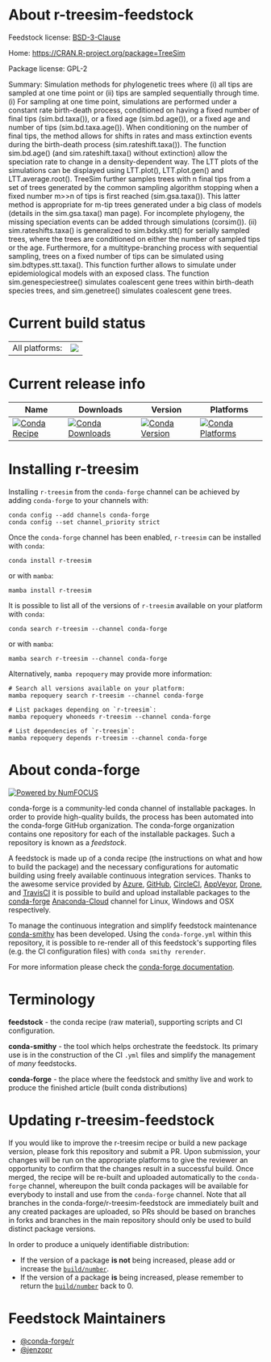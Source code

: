 About r-treesim-feedstock
=========================

Feedstock license: [BSD-3-Clause](https://github.com/conda-forge/r-treesim-feedstock/blob/main/LICENSE.txt)

Home: https://CRAN.R-project.org/package=TreeSim

Package license: GPL-2

Summary: Simulation methods for phylogenetic trees where (i) all tips are sampled at one time point or (ii) tips are sampled sequentially through time. (i) For sampling at one time point, simulations are performed under a constant rate birth-death process, conditioned on having a fixed number of final tips (sim.bd.taxa()), or a fixed age (sim.bd.age()), or a fixed age and number of tips (sim.bd.taxa.age()). When conditioning on the number of final tips, the method allows for shifts in rates and mass extinction events during the birth-death process (sim.rateshift.taxa()). The function sim.bd.age() (and sim.rateshift.taxa() without extinction) allow the speciation rate to change in a density-dependent way. The LTT plots of the simulations can be displayed using LTT.plot(), LTT.plot.gen() and LTT.average.root(). TreeSim further samples trees with n final tips from a set of trees generated by the common sampling algorithm stopping when a fixed number m>>n of tips is first reached (sim.gsa.taxa()). This latter method is appropriate for m-tip trees generated under a big class of models (details in the sim.gsa.taxa() man page). For incomplete phylogeny, the missing speciation events can be added through simulations (corsim()). (ii) sim.rateshifts.taxa() is generalized to sim.bdsky.stt() for serially sampled trees, where the trees are conditioned on either the number of sampled tips or the age. Furthermore, for a multitype-branching process with sequential sampling, trees on a fixed number of tips can be simulated using sim.bdtypes.stt.taxa(). This function further allows to simulate under epidemiological models with an exposed class. The function sim.genespeciestree() simulates coalescent gene trees within birth-death species trees, and sim.genetree() simulates coalescent gene trees.

Current build status
====================


<table><tr><td>All platforms:</td>
    <td>
      <a href="https://dev.azure.com/conda-forge/feedstock-builds/_build/latest?definitionId=7997&branchName=main">
        <img src="https://dev.azure.com/conda-forge/feedstock-builds/_apis/build/status/r-treesim-feedstock?branchName=main">
      </a>
    </td>
  </tr>
</table>

Current release info
====================

| Name | Downloads | Version | Platforms |
| --- | --- | --- | --- |
| [![Conda Recipe](https://img.shields.io/badge/recipe-r--treesim-green.svg)](https://anaconda.org/conda-forge/r-treesim) | [![Conda Downloads](https://img.shields.io/conda/dn/conda-forge/r-treesim.svg)](https://anaconda.org/conda-forge/r-treesim) | [![Conda Version](https://img.shields.io/conda/vn/conda-forge/r-treesim.svg)](https://anaconda.org/conda-forge/r-treesim) | [![Conda Platforms](https://img.shields.io/conda/pn/conda-forge/r-treesim.svg)](https://anaconda.org/conda-forge/r-treesim) |

Installing r-treesim
====================

Installing `r-treesim` from the `conda-forge` channel can be achieved by adding `conda-forge` to your channels with:

```
conda config --add channels conda-forge
conda config --set channel_priority strict
```

Once the `conda-forge` channel has been enabled, `r-treesim` can be installed with `conda`:

```
conda install r-treesim
```

or with `mamba`:

```
mamba install r-treesim
```

It is possible to list all of the versions of `r-treesim` available on your platform with `conda`:

```
conda search r-treesim --channel conda-forge
```

or with `mamba`:

```
mamba search r-treesim --channel conda-forge
```

Alternatively, `mamba repoquery` may provide more information:

```
# Search all versions available on your platform:
mamba repoquery search r-treesim --channel conda-forge

# List packages depending on `r-treesim`:
mamba repoquery whoneeds r-treesim --channel conda-forge

# List dependencies of `r-treesim`:
mamba repoquery depends r-treesim --channel conda-forge
```


About conda-forge
=================

[![Powered by
NumFOCUS](https://img.shields.io/badge/powered%20by-NumFOCUS-orange.svg?style=flat&colorA=E1523D&colorB=007D8A)](https://numfocus.org)

conda-forge is a community-led conda channel of installable packages.
In order to provide high-quality builds, the process has been automated into the
conda-forge GitHub organization. The conda-forge organization contains one repository
for each of the installable packages. Such a repository is known as a *feedstock*.

A feedstock is made up of a conda recipe (the instructions on what and how to build
the package) and the necessary configurations for automatic building using freely
available continuous integration services. Thanks to the awesome service provided by
[Azure](https://azure.microsoft.com/en-us/services/devops/), [GitHub](https://github.com/),
[CircleCI](https://circleci.com/), [AppVeyor](https://www.appveyor.com/),
[Drone](https://cloud.drone.io/welcome), and [TravisCI](https://travis-ci.com/)
it is possible to build and upload installable packages to the
[conda-forge](https://anaconda.org/conda-forge) [Anaconda-Cloud](https://anaconda.org/)
channel for Linux, Windows and OSX respectively.

To manage the continuous integration and simplify feedstock maintenance
[conda-smithy](https://github.com/conda-forge/conda-smithy) has been developed.
Using the ``conda-forge.yml`` within this repository, it is possible to re-render all of
this feedstock's supporting files (e.g. the CI configuration files) with ``conda smithy rerender``.

For more information please check the [conda-forge documentation](https://conda-forge.org/docs/).

Terminology
===========

**feedstock** - the conda recipe (raw material), supporting scripts and CI configuration.

**conda-smithy** - the tool which helps orchestrate the feedstock.
                   Its primary use is in the construction of the CI ``.yml`` files
                   and simplify the management of *many* feedstocks.

**conda-forge** - the place where the feedstock and smithy live and work to
                  produce the finished article (built conda distributions)


Updating r-treesim-feedstock
============================

If you would like to improve the r-treesim recipe or build a new
package version, please fork this repository and submit a PR. Upon submission,
your changes will be run on the appropriate platforms to give the reviewer an
opportunity to confirm that the changes result in a successful build. Once
merged, the recipe will be re-built and uploaded automatically to the
`conda-forge` channel, whereupon the built conda packages will be available for
everybody to install and use from the `conda-forge` channel.
Note that all branches in the conda-forge/r-treesim-feedstock are
immediately built and any created packages are uploaded, so PRs should be based
on branches in forks and branches in the main repository should only be used to
build distinct package versions.

In order to produce a uniquely identifiable distribution:
 * If the version of a package **is not** being increased, please add or increase
   the [``build/number``](https://docs.conda.io/projects/conda-build/en/latest/resources/define-metadata.html#build-number-and-string).
 * If the version of a package **is** being increased, please remember to return
   the [``build/number``](https://docs.conda.io/projects/conda-build/en/latest/resources/define-metadata.html#build-number-and-string)
   back to 0.

Feedstock Maintainers
=====================

* [@conda-forge/r](https://github.com/conda-forge/r/)
* [@jenzopr](https://github.com/jenzopr/)

